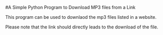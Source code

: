 #A Simple Python Program to Download MP3 files from a Link

This program can be used to downlaod the mp3 files listed in a website.

Please note that the link should directly leads to the download of the file.
